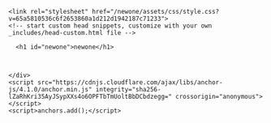 
<!DOCTYPE html>
<html lang="en-US">
  <head>
    <meta charset="UTF-8">
    <meta http-equiv="X-UA-Compatible" content="IE=edge">
    <meta name="viewport" content="width=device-width, initial-scale=1">

<!-- Begin Jekyll SEO tag v2.7.1 -->
<title>newone</title>
<meta name="generator" content="Jekyll v3.9.0" />
<meta property="og:title" content="newone" />
<meta property="og:locale" content="en_US" />
<link rel="canonical" href="https://travelergerm.github.io/newone/" />
<meta property="og:url" content="https://travelergerm.github.io/newone/" />
<meta property="og:site_name" content="newone" />
<meta name="twitter:card" content="summary" />
<meta property="twitter:title" content="newone" />
<script type="application/ld+json">
{"url":"https://travelergerm.github.io/newone/","@type":"WebSite","headline":"newone","name":"newone","@context":"https://schema.org"}</script>
<!-- End Jekyll SEO tag -->

    <link rel="stylesheet" href="/newone/assets/css/style.css?v=65a5810536c6f2653860a1d212d1942187c71233">
    <!-- start custom head snippets, customize with your own _includes/head-custom.html file -->

<!-- Setup Google Analytics -->



<!-- You can set your favicon here -->
<!-- link rel="shortcut icon" type="image/x-icon" href="/newone/favicon.ico" -->

<!-- end custom head snippets -->

  </head>
  <body>
    <div class="container-lg px-3 my-5 markdown-body">
      

      <h1 id="newone">newone</h1>


      
    </div>
    <script src="https://cdnjs.cloudflare.com/ajax/libs/anchor-js/4.1.0/anchor.min.js" integrity="sha256-lZaRhKri35AyJSypXXs4o6OPFTbTmUoltBbDCbdzegg=" crossorigin="anonymous"></script>
    <script>anchors.add();</script>
  </body>
</html>
